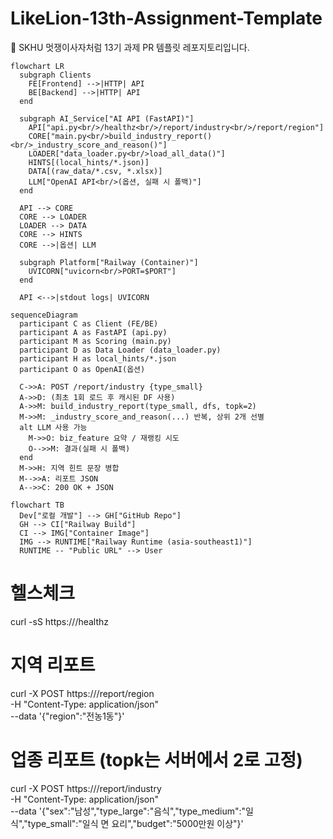 # LikeLion-13th-Assignment-Template
🦁 SKHU 멋쟁이사자처럼 13기 과제 PR 템플릿 레포지토리입니다.

```mermaid
flowchart LR
  subgraph Clients
    FE[Frontend] -->|HTTP| API
    BE[Backend] -->|HTTP| API
  end

  subgraph AI_Service["AI API (FastAPI)"]
    API["api.py<br/>/healthz<br/>/report/industry<br/>/report/region"]
    CORE["main.py<br/>build_industry_report()<br/>_industry_score_and_reason()"]
    LOADER["data_loader.py<br/>load_all_data()"]
    HINTS[(local_hints/*.json)]
    DATA[(raw_data/*.csv, *.xlsx)]
    LLM["OpenAI API<br/>(옵션, 실패 시 폴백)"]
  end

  API --> CORE
  CORE --> LOADER
  LOADER --> DATA
  CORE --> HINTS
  CORE -->|옵션| LLM

  subgraph Platform["Railway (Container)"]
    UVICORN["uvicorn<br/>PORT=$PORT"]
  end

  API <-->|stdout logs| UVICORN
```

```mermaid
sequenceDiagram
  participant C as Client (FE/BE)
  participant A as FastAPI (api.py)
  participant M as Scoring (main.py)
  participant D as Data Loader (data_loader.py)
  participant H as local_hints/*.json
  participant O as OpenAI(옵션)

  C->>A: POST /report/industry {type_small}
  A->>D: (최초 1회 로드 후 캐시된 DF 사용)
  A->>M: build_industry_report(type_small, dfs, topk=2)
  M->>M: _industry_score_and_reason(...) 반복, 상위 2개 선별
  alt LLM 사용 가능
    M->>O: biz_feature 요약 / 재랭킹 시도
    O-->>M: 결과(실패 시 폴백)
  end
  M->>H: 지역 힌트 문장 병합
  M-->>A: 리포트 JSON
  A-->>C: 200 OK + JSON
```

```mermaid
flowchart TB
  Dev["로컬 개발"] --> GH["GitHub Repo"]
  GH --> CI["Railway Build"]
  CI --> IMG["Container Image"]
  IMG --> RUNTIME["Railway Runtime (asia-southeast1)"]
  RUNTIME -- "Public URL" --> User
```

# 헬스체크
curl -sS https://<your-public-url>/healthz

# 지역 리포트
curl -X POST https://<your-public-url>/report/region \
  -H "Content-Type: application/json" \
  --data '{"region":"전농1동"}'

# 업종 리포트 (topk는 서버에서 2로 고정)
curl -X POST https://<your-public-url>/report/industry \
  -H "Content-Type: application/json" \
  --data '{"sex":"남성","type_large":"음식","type_medium":"일식","type_small":"일식 면 요리","budget":"5000만원 이상"}'
